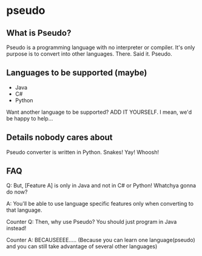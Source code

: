 # pseudo
What is Pseudo?
---------------
Pseudo is a programming language with no interpreter or compiler. It's only purpose is to convert into other languages. There. Said it. Pseudo.

Languages to be supported (maybe)
---------------------------------
- Java
- C#
- Python

Want another language to be supported? ADD IT YOURSELF. I mean, we'd be happy to help...

Details nobody cares about
--------------------------
Pseudo converter is written in Python. Snakes! Yay! Whoosh!

FAQ
---
Q: But, [Feature A] is only in Java and not in C# or Python! Whatchya gonna do now?

A: You'll be able to use language specific features only when converting to that language.

Counter Q: Then, why use Pseudo? You should just program in Java instead!

Counter A: BECAUSEEEE..... (Because you can learn one language(pseudo) and you can still take advantage of several other languages)
